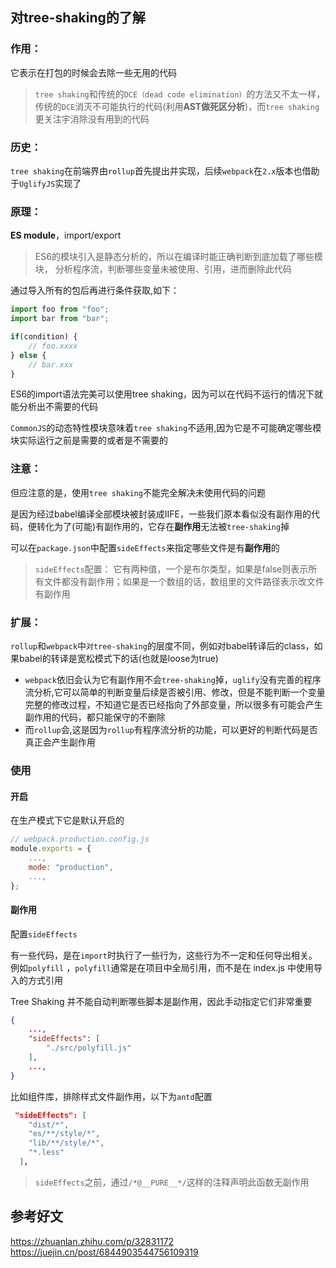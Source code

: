 ## 对tree-shaking的了解

### 作用：
它表示在打包的时候会去除一些无用的代码

> `tree shaking`和传统的`DCE（dead code elimination）`的方法又不太一样，传统的`DCE`消灭不可能执行的代码(利用**AST做死区分析**)，而`tree shaking`更关注宇消除没有用到的代码

> 

### 历史：
`tree shaking`在前端界由`rollup`首先提出并实现，后续`webpack`在`2.x`版本也借助于`UglifyJS`实现了

### 原理：
**ES module**，import/export

> ES6的模块引入是静态分析的，所以在编译时能正确判断到底加载了哪些模块，
分析程序流，判断哪些变量未被使用、引用，进而删除此代码

通过导入所有的包后再进行条件获取,如下：
```js
import foo from "foo";
import bar from "bar";

if(condition) {
    // foo.xxxx
} else {
    // bar.xxx
}
```
ES6的import语法完美可以使用tree shaking，因为可以在代码不运行的情况下就能分析出不需要的代码

`CommonJS`的动态特性模块意味着`tree shaking`不适用,因为它是不可能确定哪些模块实际运行之前是需要的或者是不需要的

### 注意：
但应注意的是，使用`tree shaking`不能完全解决未使用代码的问题

是因为经过babel编译全部模块被封装成IIFE，一些我们原本看似没有副作用的代码，便转化为了(可能)有副作用的，它存在**副作用**无法被`tree-shaking`掉

可以在`package.json`中配置`sideEffects`来指定哪些文件是有**副作用**的

> `sideEffects`配置：
> 它有两种值，一个是布尔类型，如果是false则表示所有文件都没有副作用；如果是一个数组的话，数组里的文件路径表示改文件有副作用

### 扩展：
`rollup`和`webpack`中`对tree-shaking`的层度不同，例如对babel转译后的class，如果babel的转译是宽松模式下的话(也就是loose为true)
- `webpack`依旧会认为它有副作用不会`tree-shaking`掉，`uglify`没有完善的程序流分析,它可以简单的判断变量后续是否被引用、修改，但是不能判断一个变量完整的修改过程，不知道它是否已经指向了外部变量，所以很多有可能会产生副作用的代码，都只能保守的不删除
- 而`rollup`会,这是因为`rollup`有程序流分析的功能，可以更好的判断代码是否真正会产生副作用

### 使用
#### 开启
在生产模式下它是默认开启的
```js
// webpack.production.config.js
module.exports = {
    ...,
    mode: "production",
    ...,
};
```

#### 副作用
配置`sideEffects`

有一些代码，是在`import`时执行了一些行为，这些行为不一定和任何导出相关。例如`polyfill` ，`polyfill`通常是在项目中全局引用，而不是在 index.js 中使用导入的方式引用

Tree Shaking 并不能自动判断哪些脚本是副作用，因此手动指定它们非常重要
```json
{
    ...,
    "sideEffects": [
        "./src/polyfill.js"
    ],
    ...,
}
```

比如组件库，排除样式文件副作用，以下为`antd`配置
```json
 "sideEffects": [
    "dist/*",
    "es/**/style/*",
    "lib/**/style/*",
    "*.less"
  ],
```
> `sideEffects`之前，通过`/*@__PURE__*/`这样的注释声明此函数无副作用


## 参考好文
https://zhuanlan.zhihu.com/p/32831172
https://juejin.cn/post/6844903544756109319